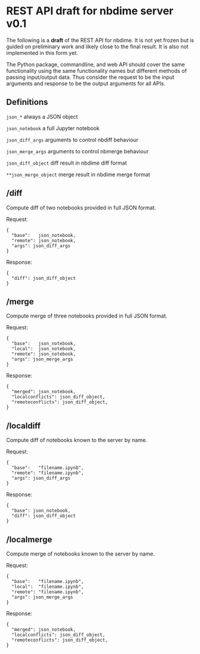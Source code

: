 # REST API draft for nbdime server v0.1

The following is a **draft** of the REST API for nbdime. It is not yet frozen
but is guided on preliminary work and likely close to the final
result. It is also not implemented in this form yet.

The Python package, commandline, and web API should cover the same
functionality using the same functionality names but different methods of passing
input/output data.  Thus consider the request to be the input
arguments and response to be the output arguments for all APIs.


## Definitions

`json_*` always a JSON object

`json_notebook` a full Jupyter notebook

`json_diff_args` arguments to control nbdiff behaviour

`json_merge_args` arguments to control nbmerge behaviour

`json_diff_object` diff result in nbdime diff format

`**json_merge_object` merge result in nbdime merge format


## /diff

Compute diff of two notebooks provided in full JSON format.

Request:

    {
      "base":   json_notebook,
      "remote": json_notebook,
      "args": json_diff_args
    }

Response:

    {
      "diff": json_diff_object
    }


## /merge

Compute merge of three notebooks provided in full JSON format.

Request:

    {
      "base":   json_notebook,
      "local":  json_notebook,
      "remote": json_notebook,
      "args": json_merge_args
    }

Response:

    {
      "merged": json_notebook,
      "localconflicts": json_diff_object,
      "remoteconflicts": json_diff_object,
    }


## /localdiff

Compute diff of notebooks known to the server by name.

Request:

    {
      "base":   "filename.ipynb",
      "remote": "filename.ipynb",
      "args": json_diff_args
    }

Response:

    {
      "base": json_notebook,
      "diff": json_diff_object
    }


## /localmerge

Compute merge of notebooks known to the server by name.

Request:

    {
      "base":   "filename.ipynb",
      "local":  "filename.ipynb",
      "remote": "filename.ipynb",
      "args": json_merge_args
    }

Response:

    {
      "merged": json_notebook,
      "localconflicts": json_diff_object,
      "remoteconflicts": json_diff_object,
    }
